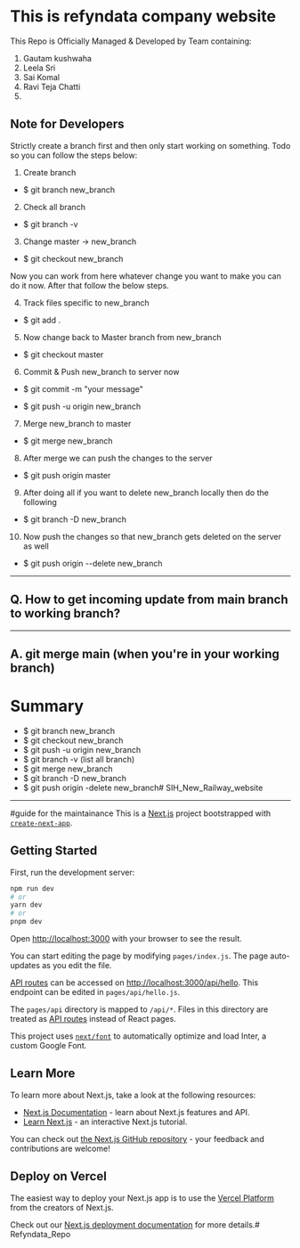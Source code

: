 # This is refyndata company website

This Repo is Officially Managed & Developed by Team containing: 
1. Gautam kushwaha
2. Leela Sri
3. Sai Komal
4. Ravi Teja Chatti
5.


## Note for Developers

Strictly create a branch first and then only start working on something.
Todo so you can follow the steps below:

1. Create branch

- $ git branch new_branch

2. Check all branch

- $ git branch -v

3. Change master -> new_branch

- $ git checkout new_branch

Now you can work from here whatever change you want to make you can do it now. After that follow the below steps.

4. Track files specific to new_branch

- $ git add .

5. Now change back to Master branch from new_branch

- $ git checkout master

6. Commit & Push new_branch to server now

- $ git commit -m "your message"

- $ git push -u origin new_branch

7. Merge new_branch to master

- $ git merge new_branch

8. After merge we can push the changes to the server

- $ git push origin master

9. After doing all if you want to delete new_branch locally then do the following

- $ git branch -D new_branch

10. Now push the changes so that new_branch gets deleted on the server as well

- $ git push origin --delete new_branch


--------------------------------------------------------------------
Q. How to get incoming update from main branch to working branch?
--------------------------------------------------------------------

--------------------------------------------------------------------
A. git merge main (when you're in your working branch)
--------------------------------------------------------------------


# Summary

- $ git branch new_branch
- $ git checkout new_branch
- $ git push -u origin new_branch
- $ git branch -v (list all branch)
- $ git merge new_branch
- $ git branch -D new_branch
- $ git push origin -delete new_branch# SIH_New_Railway_website

--------------------------------------------------------------------

#guide for the maintainance
This is a [Next.js](https://nextjs.org/) project bootstrapped with [`create-next-app`](https://github.com/vercel/next.js/tree/canary/packages/create-next-app).

## Getting Started

First, run the development server:

```bash
npm run dev
# or
yarn dev
# or
pnpm dev
```

Open [http://localhost:3000](http://localhost:3000) with your browser to see the result.

You can start editing the page by modifying `pages/index.js`. The page auto-updates as you edit the file.

[API routes](https://nextjs.org/docs/api-routes/introduction) can be accessed on [http://localhost:3000/api/hello](http://localhost:3000/api/hello). This endpoint can be edited in `pages/api/hello.js`.

The `pages/api` directory is mapped to `/api/*`. Files in this directory are treated as [API routes](https://nextjs.org/docs/api-routes/introduction) instead of React pages.

This project uses [`next/font`](https://nextjs.org/docs/basic-features/font-optimization) to automatically optimize and load Inter, a custom Google Font.

## Learn More

To learn more about Next.js, take a look at the following resources:

- [Next.js Documentation](https://nextjs.org/docs) - learn about Next.js features and API.
- [Learn Next.js](https://nextjs.org/learn) - an interactive Next.js tutorial.

You can check out [the Next.js GitHub repository](https://github.com/vercel/next.js/) - your feedback and contributions are welcome!

## Deploy on Vercel

The easiest way to deploy your Next.js app is to use the [Vercel Platform](https://vercel.com/new?utm_medium=default-template&filter=next.js&utm_source=create-next-app&utm_campaign=create-next-app-readme) from the creators of Next.js.

Check out our [Next.js deployment documentation](https://nextjs.org/docs/deployment) for more details.# Refyndata_Repo
